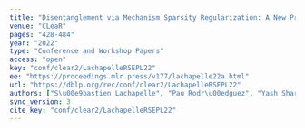 ```yaml
---
title: "Disentanglement via Mechanism Sparsity Regularization: A New Principle for Nonlinear ICA."
venue: "CLeaR"
pages: "428-484"
year: "2022"
type: "Conference and Workshop Papers"
access: "open"
key: "conf/clear2/LachapelleRSEPL22"
ee: "https://proceedings.mlr.press/v177/lachapelle22a.html"
url: "https://dblp.org/rec/conf/clear2/LachapelleRSEPL22"
authors: ["S\u00e9bastien Lachapelle", "Pau Rodr\u00edguez", "Yash Sharma", "Katie Everett", "R\u00e9mi Le Priol", "Alexandre Lacoste", "Simon Lacoste-Julien"]
sync_version: 3
cite_key: "conf/clear2/LachapelleRSEPL22"
---
```

